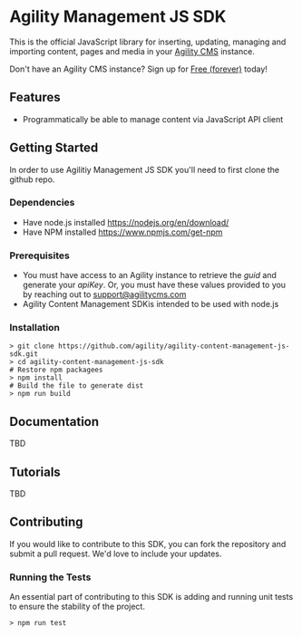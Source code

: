 # Agility Management JS SDK
This is the official JavaScript library for inserting, updating, managing and importing content, pages and media in your [Agility CMS](https://agilitycms.com) instance.

Don't have an Agility CMS instance? Sign up for [Free (forever)](https://account.agilitycms.com/sign-up?product=agility-free) today!

## Features
- Programmatically be able to manage content via JavaScript API client

## Getting Started
In order to use Agilitiy Management JS SDK you'll need to first clone the github repo.

### Dependencies
- Have node.js installed https://nodejs.org/en/download/
- Have NPM installed https://www.npmjs.com/get-npm 

### Prerequisites
- You must have access to an Agility instance to retrieve the *guid* and generate your *apiKey*. Or, you must have these values provided to you by reaching out to support@agilitycms.com
- Agility Content Management SDKis intended to be used with node.js

### Installation
```
> git clone https://github.com/agility/agility-content-management-js-sdk.git
> cd agility-content-management-js-sdk
# Restore npm packagees
> npm install
# Build the file to generate dist
> npm run build

```

## Documentation
TBD

## Tutorials
TBD

## Contributing
If you would like to contribute to this SDK, you can fork the repository and submit a pull request. We'd love to include your updates.

### Running the Tests
An essential part of contributing to this SDK is adding and running unit tests to ensure the stability of the project.
```
> npm run test
```


